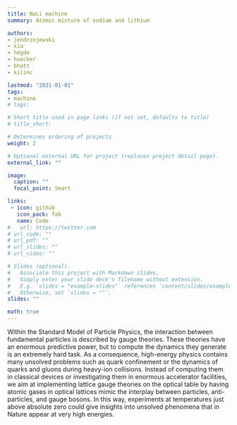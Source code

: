 ```yaml
---
title: NaLi machine
summary: Atomic mixture of sodium and lithium

authors:
- jendrzejewski
- xia
- hegde
- hoecker
- bhatt
- kilinc

lastmod: "2021-01-01"
tags:
- machine
# tags:

# Short title used in page links (if not set, defaults to title)
# title_short:

# Determines ordering of projects
weight: 2

# Optional external URL for project (replaces project detail page).
external_link: ""

image:
  caption: ""
  focal_point: Smart

links:
 - icon: github
   icon_pack: fab
   name: Code
#   url: https://twitter.com
# url_code: ""
# url_pdf: ""
# url_slides: ""
# url_video: ""

# Slides (optional).
#   Associate this project with Markdown slides.
#   Simply enter your slide deck's filename without extension.
#   E.g. `slides = "example-slides"` references `content/slides/example-slides.md`.
#   Otherwise, set `slides = ""`.
slides: ""

math: true
---
```


Within the Standard Model of Particle Physics, the interaction between fundamental particles is described by gauge theories. These theories have an enormous predictive power, but to compute the dynamics they generate is an extremely hard task. As a consequence, high-energy physics contains many unsolved problems such as quark confinement or the dynamics of quarks and gluons during heavy-ion collisions. Instead of computing them in classical devices or investigating them in enormous accelerator facilities, we aim at implementing lattice gauge theories on the optical table by having atomic gases in optical lattices mimic the interplay between particles, anti-particles, and gauge bosons. In this way, experiments at temperatures just above absolute zero could give insights into unsolved phenomena that in Nature appear at very high energies.
